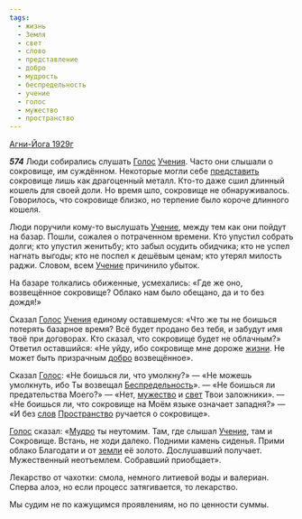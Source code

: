 ```yaml
---
tags:
  - жизнь
  - Земля
  - свет
  - слово
  - представление
  - добро
  - мудрость
  - беспредельность
  - учение
  - голос
  - мужество
  - пространство
---
```


[Агни-Йога 1929г](/agni/1929)

___574___
Люди собирались слушать [Голос](/tag/#голос) [Учения](/tag/#учение). Часто они слышали о сокровище, им суждённом. Некоторые могли себе [представить](/tag/#представление) сокровище лишь как драгоценный металл. Кто-то даже сшил длинный кошель для своей доли. Но время шло, сокровище не обнаруживалось. Говорилось, что сокровище близко, но терпение было короче длинного кошеля.   

Люди поручили кому-то выслушать [Учение](/tag/#учение), между тем как они пойдут на базар. Пошли, сожалея о потраченном времени. Кто упустил собрать долги; кто упустил женитьбу; кто забыл осудить обидчика; кто не успел нагнать выгоды; кто не поспел к дешёвым ценам; кто утерял милость раджи. Словом, всем [Учение](/tag/#учение) причинило убыток.   

На базаре толкались обиженные, усмехались: «Где же оно, возвещённое сокровище? Облако нам было обещано, да и то без дождя!»   

Сказал [Голос](/tag/#голос) [Учения](/tag/#учение) единому оставшемуся: «Что же ты не боишься потерять базарное время? Всё будет продано без тебя, и забудут имя твоё при договорах. Кто сказал, что сокровище будет не облачным?» Ответил оставшийся: «Не уйду, ибо сокровище мне дороже [жизни](/tag/#жизнь). Не может быть призрачным [добро](/tag/#добро) возвещённое».   

Сказал [Голос](/tag/#голос): «Не боишься ли, что умолкну?» — «Не можешь умолкнуть, ибо Ты возвещал [Беспредельность](/tag/#беспредельность)». — «Не боишься ли предательства Моего?» — «Нет, [мужество](/tag/#мужество) и [свет](/tag/#свет) Твои заложники». — «Не боишься ли, что сокровище на Моём языке означает западня?» — «И без [слов](/tag/#слово) [Пространство](/tag/#пространство) ручается о сокровище».   

[Голос](/tag/#голос) сказал: «[Мудро](/tag/#мудрость) ты неутомим. Там, где слышал [Учение](/tag/#учение), там и Сокровище. Встань, не ходи далеко. Подними камень сиденья. Прими облако Благодати и от [земли](/tag/#Земля) её золото. Дослушавший получает. Мужественный неотъемлем. Собравший приобщает».   

Лекарство от чахотки: смола, немного литиевой воды и валериан. Сперва алоэ, но если процесс затягивается, то лекарство.   

Мы судим не по кажущимся проявлениям, но по ценности суммы.